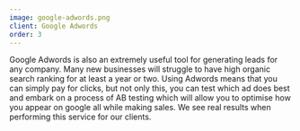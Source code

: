 ```yaml
---
image: google-adwords.png
client: Google Adwords
order: 3
---
```

Google Adwords is also an extremely useful tool for generating leads for any company. Many new businesses will struggle to have high organic search ranking for at least a year or two. Using Adwords means that you can simply pay for clicks, but not only this, you can test which ad does best and embark on a process of AB testing which will allow you to optimise how you appear on google all while making sales. We see real results when performing this service for our clients.
